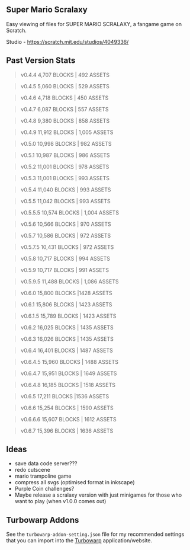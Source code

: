 ## Super Mario Scralaxy
Easy viewing of files for SUPER MARIO SCRALAXY, a fangame game on Scratch.

Studio - https://scratch.mit.edu/studios/4049336/

## Past Version Stats

> v0.4.4 4,707 BLOCKS | 492 ASSETS

> v0.4.5 5,060 BLOCKS | 529 ASSETS 

> v0.4.6 4,718 BLOCKS | 450 ASSETS

> v0.4.7 6,087 BLOCKS | 557 ASSETS

> v0.4.8 9,380 BLOCKS | 858 ASSETS

> v0.4.9 11,912 BLOCKS | 1,005 ASSETS

> v0.5.0 10,998 BLOCKS | 982 ASSETS

> v0.5.1 10,987 BLOCKS | 986 ASSETS

> v0.5.2 11,001 BLOCKS | 978 ASSETS 

> v0.5.3 11,001 BLOCKS | 993 ASSETS

> v0.5.4 11,040 BLOCKS | 993 ASSETS

> v0.5.5 11,042 BLOCKS | 993 ASSETS

> v0.5.5.5 10,574 BLOCKS | 1,004 ASSETS

> v0.5.6 10,566 BLOCKS | 970 ASSETS

> v0.5.7 10,586 BLOCKS | 972 ASSETS

> v0.5.7.5 10,431 BLOCKS | 972 ASSETS

> v0.5.8 10,717 BLOCKS | 994 ASSETS

> v0.5.9 10,717 BLOCKS | 991 ASSETS

> v0.5.9.5 11,488 BLOCKS | 1,086 ASSETS

> v0.6.0 15,800 BLOCKS |1428 ASSETS

> v0.6.1 15,806 BLOCKS | 1423 ASSETS

> v0.6.1.5 15,789 BLOCKS | 1423 ASSETS

> v0.6.2 16,025 BLOCKS | 1435 ASSETS

> v0.6.3 16,026 BLOCKS | 1435 ASSETS

> v0.6.4 16,401 BLOCKS | 1487 ASSETS

> v0.6.4.5 15,960 BLOCKS | 1488 ASSETS

> v0.6.4.7 15,951 BLOCKS | 1649 ASSETS

> v0.6.4.8 16,185 BLOCKS | 1518 ASSETS 

> v0.6.5 17,211 BLOCKS |1536 ASSETS

> v0.6.6 15,254 BLOCKS | 1590 ASSETS

> v0.6.6.6 15,607 BLOCKS | 1612 ASSETS

> v0.6.7 15,396 BLOCKS | 1636 ASSETS

## Ideas
- save data code server???
- redo cutscene
- mario trampoline game
- compress all svgs (optimised format in inkscape)
- Purple Coin challenges?
- Maybe release a scralaxy version with just minigames for those who want to play (when v1.0.0 comes out)


## Turbowarp Addons
See the `turbowarp-addon-setting.json` file for my recommended settings that you can import into the [Turbowarp](https://desktop.turbowarp.org/) application/website.